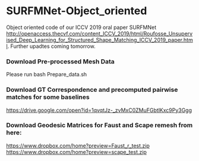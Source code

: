 # SURFMNet-Object_oriented
Object oriented code of our ICCV 2019 oral paper SURFMNet http://openaccess.thecvf.com/content_ICCV_2019/html/Roufosse_Unsupervised_Deep_Learning_for_Structured_Shape_Matching_ICCV_2019_paper.html. Further upadtes coming tomorrow.

### Download Pre-processed Mesh  Data

Please run  bash Prepare_data.sh

### Download GT Correspondence and precomputed pairwise matches for some baselines

https://drive.google.com/open?id=1qvqtJz-_zvMxC0ZMuFGbtlKxc9Py3Ggg

### Download Geodesic Matrices for Faust and Scape remesh from here:

https://www.dropbox.com/home?preview=Faust_r_test.zip
https://www.dropbox.com/home?preview=scape_test.zip
